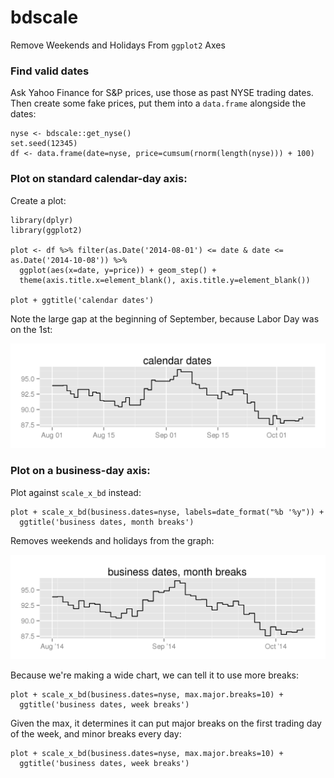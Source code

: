 bdscale
========

Remove Weekends and Holidays From `ggplot2` Axes

### Find valid dates

Ask Yahoo Finance for S&P prices, use those as past NYSE trading dates. Then create some fake prices, put them into a `data.frame` alongside the dates:

```
nyse <- bdscale::get_nyse()
set.seed(12345)
df <- data.frame(date=nyse, price=cumsum(rnorm(length(nyse))) + 100)
```

### Plot on standard calendar-day axis:

Create a plot:

```
library(dplyr)
library(ggplot2)

plot <- df %>% filter(as.Date('2014-08-01') <= date & date <= as.Date('2014-10-08')) %>% 
  ggplot(aes(x=date, y=price)) + geom_step() + 
  theme(axis.title.x=element_blank(), axis.title.y=element_blank())
  
plot + ggtitle('calendar dates')

```

Note the large gap at the beginning of September, because Labor Day was on the 1st:

<img src='man/figures/calendar.PNG'>

### Plot on a business-day axis:

Plot against `scale_x_bd` instead:

```
plot + scale_x_bd(business.dates=nyse, labels=date_format("%b '%y")) + 
  ggtitle('business dates, month breaks')
```

Removes weekends and holidays from the graph:

<img src='man/figures/business.month.PNG'>

Because we're making a wide chart, we can tell it to use more breaks:

```
plot + scale_x_bd(business.dates=nyse, max.major.breaks=10) + 
  ggtitle('business dates, week breaks')
```

Given the max, it determines it can put major breaks on the first trading day of the week, and minor breaks every day:

```
plot + scale_x_bd(business.dates=nyse, max.major.breaks=10) + 
  ggtitle('business dates, week breaks')
```